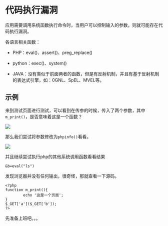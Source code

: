 # 代码执行漏洞

应用需要调用系统函数执行命令时，当用户可以控制输入的参数，则就可能存在代码执行漏洞。

各语言相关函数：

* PHP：eval()、assert()、preg_replace()

* python：exec()、system()
* JAVA：没有类似于前面两者的函数，但是有反射机制，并且有基于反射机制的表达式引擎，如：0GNL、SpEL、MVEL等。



## 示例

来到测试页面进行测试，可以看到在传参的时候，传入了两个参数，其中`m_print()`，是否意味着这是一个函数？

![](https://borinboy.oss-cn-shanghai.aliyuncs.com/huan20210823083717.png)

那么我们尝试将参数修改为`phpinfo()`看看。

![](https://borinboy.oss-cn-shanghai.aliyuncs.com/huan20210823084028.png)

并且继续尝试执行php的其他系统调用函数看看结果

```
&b=eval("ls")
```

发现浏览器并没有任何输出，很奇怪，那就查看一下源码。

```
<?php
function m_print(){
        echo '这是一个页面';
}
$_GET['a']($_GET['b']);
?>
```

先准备上班吧。。。